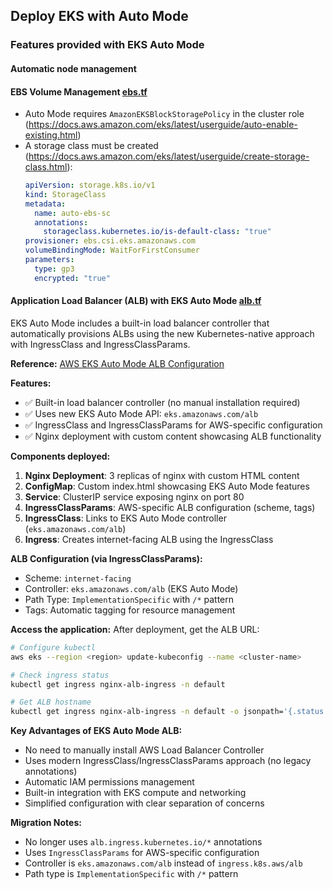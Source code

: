## Deploy EKS with Auto Mode
### Features provided with EKS Auto Mode
#### Automatic node management

#### EBS Volume Management [ebs.tf](ebs.tf)  
- Auto Mode requires `AmazonEKSBlockStoragePolicy` in the cluster role (https://docs.aws.amazon.com/eks/latest/userguide/auto-enable-existing.html)
- A storage class must be created (https://docs.aws.amazon.com/eks/latest/userguide/create-storage-class.html):
  ```yaml
  apiVersion: storage.k8s.io/v1
  kind: StorageClass
  metadata:
    name: auto-ebs-sc
    annotations:
      storageclass.kubernetes.io/is-default-class: "true"
  provisioner: ebs.csi.eks.amazonaws.com
  volumeBindingMode: WaitForFirstConsumer
  parameters:
    type: gp3
    encrypted: "true"
  ```

#### Application Load Balancer (ALB) with EKS Auto Mode [alb.tf](alb.tf)
EKS Auto Mode includes a built-in load balancer controller that automatically provisions ALBs using the new Kubernetes-native approach with IngressClass and IngressClassParams.

**Reference:** [AWS EKS Auto Mode ALB Configuration](https://docs.aws.amazon.com/eks/latest/userguide/auto-configure-alb.html)

**Features:**
- ✅ Built-in load balancer controller (no manual installation required)
- ✅ Uses new EKS Auto Mode API: `eks.amazonaws.com/alb`
- ✅ IngressClass and IngressClassParams for AWS-specific configuration
- ✅ Nginx deployment with custom content showcasing ALB functionality

**Components deployed:**
1. **Nginx Deployment**: 3 replicas of nginx with custom HTML content
2. **ConfigMap**: Custom index.html showcasing EKS Auto Mode features  
3. **Service**: ClusterIP service exposing nginx on port 80
4. **IngressClassParams**: AWS-specific ALB configuration (scheme, tags)
5. **IngressClass**: Links to EKS Auto Mode controller (`eks.amazonaws.com/alb`)
6. **Ingress**: Creates internet-facing ALB using the IngressClass

**ALB Configuration (via IngressClassParams):**
- Scheme: `internet-facing`
- Controller: `eks.amazonaws.com/alb` (EKS Auto Mode)
- Path Type: `ImplementationSpecific` with `/*` pattern
- Tags: Automatic tagging for resource management

**Access the application:**
After deployment, get the ALB URL:
```bash
# Configure kubectl
aws eks --region <region> update-kubeconfig --name <cluster-name>

# Check ingress status
kubectl get ingress nginx-alb-ingress -n default

# Get ALB hostname
kubectl get ingress nginx-alb-ingress -n default -o jsonpath='{.status.loadBalancer.ingress[0].hostname}'
```

**Key Advantages of EKS Auto Mode ALB:**
- No need to manually install AWS Load Balancer Controller
- Uses modern IngressClass/IngressClassParams approach (no legacy annotations)
- Automatic IAM permissions management
- Built-in integration with EKS compute and networking
- Simplified configuration with clear separation of concerns

**Migration Notes:**
- No longer uses `alb.ingress.kubernetes.io/*` annotations
- Uses `IngressClassParams` for AWS-specific configuration
- Controller is `eks.amazonaws.com/alb` instead of `ingress.k8s.aws/alb`
- Path type is `ImplementationSpecific` with `/*` pattern



